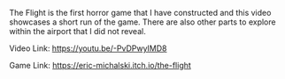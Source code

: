 The Flight is the first horror game that I have constructed and this video showcases a short run of the game.
There are also other parts to explore within the airport that I did not reveal.

Video Link:
https://youtu.be/-PvDPwyIMD8

Game Link:
https://eric-michalski.itch.io/the-flight
